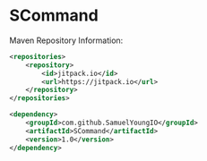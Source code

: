 # SCommand
Maven Repository Information:
```xml
<repositories>
    <repository>
        <id>jitpack.io</id>
        <url>https://jitpack.io</url>
    </repository>
</repositories>
```

```xml
<dependency>
    <groupId>com.github.SamuelYoungIO</groupId>
    <artifactId>SCommand</artifactId>
    <version>1.0</version>
</dependency>
```
